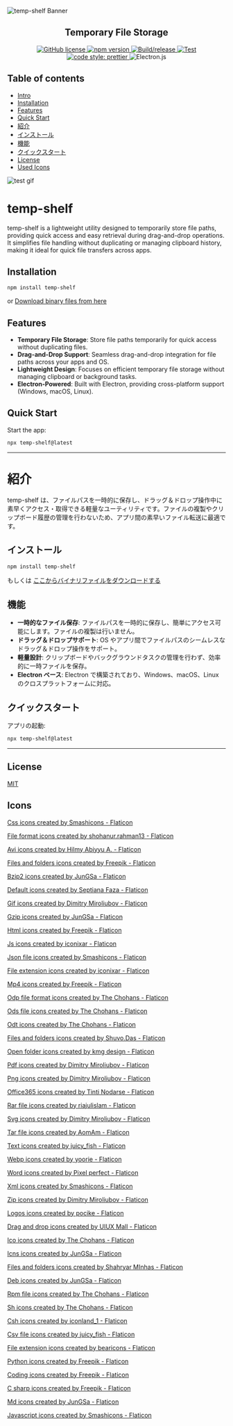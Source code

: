 ![temp-shelf Banner](img/banner.png)

<h2 align="center">Temporary File Storage</h2>

<p align="center">
<a href="https://github.com/kazuma-naka/temp-shelf/blob/main/LICENSE">
<img alt="GitHub license" src="https://img.shields.io/badge/license-MIT-blue.svg">
</a>
<a href="https://www.npmjs.com/package/temp-shelf">
<img alt="npm version" src="https://img.shields.io/npm/v/temp-shelf">
</a>
<a href="https://github.com/kazuma-naka/temp-shelf/actions/workflows/build.yml">
<img alt="Build/release" src="https://github.com/kazuma-naka/temp-shelf/actions/workflows/build.yml/badge.svg">
</a>
<a href="https://github.com/kazuma-naka/temp-shelf/actions/workflows/test.yml">
<img alt="Test" src="https://github.com/kazuma-naka/temp-shelf/actions/workflows/test.yml/badge.svg">
</a>
<a href="https://github.com/prettier/prettier">
<img alt="code style: prettier" src="https://img.shields.io/badge/code_style-prettier-ff69b4.svg?style=flat-square">
</a>
<img alt="Electron.js" src="https://img.shields.io/badge/Electron-191970?style=for-the-badge&logo=Electron&logoColor=white">

</p>

## Table of contents

- [Intro](#temp-shelf)
- [Installation](#Installation)
- [Features](#Features)
- [Quick Start](#Quick-Start)
- [紹介](#紹介)
- [インストール](#インストール)
- [機能](#機能)
- [クイックスタート](#クイックスタート)
- [License](#license)
- [Used Icons](#icons)

![test gif](img/test.gif)

# temp-shelf

temp-shelf is a lightweight utility designed to temporarily store file paths, providing quick access and easy retrieval during drag-and-drop operations. It simplifies file handling without duplicating or managing clipboard history, making it ideal for quick file transfers across apps.

## Installation

```bash
npm install temp-shelf
```

or [Download binary files from here](https://github.com/kazuma-naka/temp-shelf/releases)

## Features

- **Temporary File Storage**: Store file paths temporarily for quick access without duplicating files.
- **Drag-and-Drop Support**: Seamless drag-and-drop integration for file paths across your apps and OS.
- **Lightweight Design**: Focuses on efficient temporary file storage without managing clipboard or background tasks.
- **Electron-Powered**: Built with Electron, providing cross-platform support (Windows, macOS, Linux).

## Quick Start

Start the app:

```bash
npx temp-shelf@latest
```

---

# 紹介

temp-shelf は、ファイルパスを一時的に保存し、ドラッグ＆ドロップ操作中に素早くアクセス・取得できる軽量なユーティリティです。ファイルの複製やクリップボード履歴の管理を行わないため、アプリ間の素早いファイル転送に最適です。

## インストール

```bash
npm install temp-shelf
```

もしくは [ここからバイナリファイルをダウンロードする](https://github.com/kazuma-naka/temp-shelf/releases)

## 機能

- **一時的なファイル保存**: ファイルパスを一時的に保存し、簡単にアクセス可能にします。ファイルの複製は行いません。
- **ドラッグ＆ドロップサポート**: OS やアプリ間でファイルパスのシームレスなドラッグ＆ドロップ操作をサポート。
- **軽量設計**: クリップボードやバックグラウンドタスクの管理を行わず、効率的に一時ファイルを保存。
- **Electron ベース**: Electron で構築されており、Windows、macOS、Linux のクロスプラットフォームに対応。

## クイックスタート

アプリの起動:

```bash
npx temp-shelf@latest
```

---

## License

[MIT](LICENSE)

## Icons

<a href="https://www.flaticon.com/free-icons/css" title="css icons">Css icons created by Smashicons - Flaticon</a>

<a href="https://www.flaticon.com/free-icons/file-format" title="file format icons">File format icons created by shohanur.rahman13 - Flaticon</a>

<a href="https://www.flaticon.com/free-icons/avi" title="avi icons">Avi icons created by Hilmy Abiyyu A. - Flaticon</a>

<a href="https://www.flaticon.com/free-icons/files-and-folders" title="files and folders icons">Files and folders icons created by Freepik - Flaticon</a>

<a href="https://www.flaticon.com/free-icons/bzip2" title="bzip2 icons">Bzip2 icons created by JunGSa - Flaticon</a>

<a href="https://www.flaticon.com/free-icons/default" title="default icons">Default icons created by Septiana Faza - Flaticon</a>

<a href="https://www.flaticon.com/free-icons/gif" title="gif icons">Gif icons created by Dimitry Miroliubov - Flaticon</a>

<a href="https://www.flaticon.com/free-icons/gzip" title="gzip icons">Gzip icons created by JunGSa - Flaticon</a>

<a href="https://www.flaticon.com/free-icons/html" title="html icons">Html icons created by Freepik - Flaticon</a>

<a href="https://www.flaticon.com/free-icons/js" title="js icons">Js icons created by iconixar - Flaticon</a>

<a href="https://www.flaticon.com/free-icons/json-file" title="json file icons">Json file icons created by Smashicons - Flaticon</a>

<a href="https://www.flaticon.com/free-icons/file-extension" title="file extension icons">File extension icons created by iconixar - Flaticon</a>

<a href="https://www.flaticon.com/free-icons/mp4" title="mp4 icons">Mp4 icons created by Freepik - Flaticon</a>

<a href="https://www.flaticon.com/free-icons/odp-file-format" title="odp file format icons">Odp file format icons created by The Chohans - Flaticon</a>

<a href="https://www.flaticon.com/free-icons/ods-file" title="ods file icons">Ods file icons created by The Chohans - Flaticon</a>

<a href="https://www.flaticon.com/free-icons/odt" title="odt icons">Odt icons created by The Chohans - Flaticon</a>

<a href="https://www.flaticon.com/free-icons/files-and-folders" title="files and folders icons">Files and folders icons created by Shuvo.Das - Flaticon</a>

<a href="https://www.flaticon.com/free-icons/open-folder" title="open folder icons">Open folder icons created by kmg design - Flaticon</a>

<a href="https://www.flaticon.com/free-icons/pdf" title="pdf icons">Pdf icons created by Dimitry Miroliubov - Flaticon</a>

<a href="https://www.flaticon.com/free-icons/png" title="png icons">Png icons created by Dimitry Miroliubov - Flaticon</a>

<a href="https://www.flaticon.com/free-icons/office365" title="office365 icons">Office365 icons created by Tinti Nodarse - Flaticon</a>

<a href="https://www.flaticon.com/free-icons/rar-file" title="rar file icons">Rar file icons created by riajulislam - Flaticon</a>

<a href="https://www.flaticon.com/free-icons/svg" title="svg icons">Svg icons created by Dimitry Miroliubov - Flaticon</a>

<a href="https://www.flaticon.com/free-icons/tar-file" title="tar file icons">Tar file icons created by AomAm - Flaticon</a>

<a href="https://www.flaticon.com/free-icons/text" title="text icons">Text icons created by juicy_fish - Flaticon</a>

<a href="https://www.flaticon.com/free-icons/webp" title="webp icons">Webp icons created by yoorie - Flaticon</a>

<a href="https://www.flaticon.com/free-icons/word" title="word icons">Word icons created by Pixel perfect - Flaticon</a>

<a href="https://www.flaticon.com/free-icons/xml" title="xml icons">Xml icons created by Smashicons - Flaticon</a>

<a href="https://www.flaticon.com/free-icons/zip" title="zip icons">Zip icons created by Dimitry Miroliubov - Flaticon</a>

<a href="https://www.flaticon.com/free-icons/logos" title="logos icons">Logos icons created by pocike - Flaticon</a>

<a href="https://www.flaticon.com/free-icons/drag-and-drop" title="drag and drop icons">Drag and drop icons created by UIUX Mall - Flaticon</a>

<a href="https://www.flaticon.com/free-icons/ico" title="ico icons">Ico icons created by The Chohans - Flaticon</a>

<a href="https://www.flaticon.com/free-icons/icns" title="icns icons">Icns icons created by JunGSa - Flaticon</a>

<a href="https://www.flaticon.com/free-icons/files-and-folders" title="files and folders icons">Files and folders icons created by Shahryar MInhas - Flaticon</a>

<a href="https://www.flaticon.com/free-icons/deb" title="deb icons">Deb icons created by JunGSa - Flaticon</a>

<a href="https://www.flaticon.com/free-icons/rpm-file" title="rpm file icons">Rpm file icons created by The Chohans - Flaticon</a>

<a href="https://www.flaticon.com/free-icons/sh" title="sh icons">Sh icons created by The Chohans - Flaticon</a>

<a href="https://www.flaticon.com/free-icons/csh" title="csh icons">Csh icons created by iconland_1 - Flaticon</a>

<a href="https://www.flaticon.com/free-icons/csv-file" title="csv file icons">Csv file icons created by juicy_fish - Flaticon</a>

<a href="https://www.flaticon.com/free-icons/file-extension" title="file extension icons">File extension icons created by bearicons - Flaticon</a>

<a href="https://www.flaticon.com/free-icons/python" title="python icons">Python icons created by Freepik - Flaticon</a>

<a href="https://www.flaticon.com/free-icons/coding" title="coding icons">Coding icons created by Freepik - Flaticon</a>

<a href="https://www.flaticon.com/free-icons/c-sharp" title="c sharp icons">C sharp icons created by Freepik - Flaticon</a>

<a href="https://www.flaticon.com/free-icons/md" title="md icons">Md icons created by JunGSa - Flaticon</a>

<a href="https://www.flaticon.com/free-icons/javascript" title="javascript icons">Javascript icons created by Smashicons - Flaticon</a>
